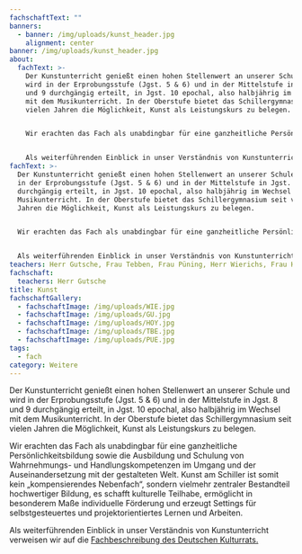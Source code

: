 ```yaml
---
fachschaftText: ""
banners:
  - banner: /img/uploads/kunst_header.jpg
    alignment: center
banner: /img/uploads/kunst_header.jpg
about:
  fachText: >-
    Der Kunstunterricht genießt einen hohen Stellenwert an unserer Schule und
    wird in der Erprobungsstufe (Jgst. 5 & 6) und in der Mittelstufe in Jgst. 8
    und 9 durchgängig erteilt, in Jgst. 10 epochal, also halbjährig im Wechsel
    mit dem Musikunterricht. In der Oberstufe bietet das Schillergymnasium seit
    vielen Jahren die Möglichkeit, Kunst als Leistungskurs zu belegen. 


    Wir erachten das Fach als unabdingbar für eine ganzheitliche Persönlichkeitsbildung sowie die Ausbildung und Schulung von Wahrnehmungs- und Handlungskompetenzen im Umgang und der Auseinandersetzung mit der gestalteten Welt. Kunst am Schiller ist somit kein „kompensierendes Nebenfach“, sondern vielmehr zentraler Bestandteil hochwertiger Bildung, es schafft kulturelle Teilhabe, ermöglicht in besonderem Maße individuelle Förderung und erzeugt Settings für selbstgesteuertes und projektorientiertes Lernen und Arbeiten. 


    Als weiterführenden Einblick in unser Verständnis von Kunstunterricht verweisen wir auf die [Fachbeschreibung des Deutschen Kulturrats](https://www.kulturrat.de/themen/kulturelle-bildung/kulturelle-bildung-schule/das-schulfach-kunst/).
fachText: >-
  Der Kunstunterricht genießt einen hohen Stellenwert an unserer Schule und wird
  in der Erprobungsstufe (Jgst. 5 & 6) und in der Mittelstufe in Jgst. 8 und 9
  durchgängig erteilt, in Jgst. 10 epochal, also halbjährig im Wechsel mit dem
  Musikunterricht. In der Oberstufe bietet das Schillergymnasium seit vielen
  Jahren die Möglichkeit, Kunst als Leistungskurs zu belegen. 


  Wir erachten das Fach als unabdingbar für eine ganzheitliche Persönlichkeitsbildung sowie die Ausbildung und Schulung von Wahrnehmungs- und Handlungskompetenzen im Umgang und der Auseinandersetzung mit der gestalteten Welt. Kunst am Schiller ist somit kein „kompensierendes Nebenfach“, sondern vielmehr zentraler Bestandteil hochwertiger Bildung, es schafft kulturelle Teilhabe, ermöglicht in besonderem Maße individuelle Förderung und erzeugt Settings für selbstgesteuertes und projektorientiertes Lernen und Arbeiten.


  Als weiterführenden Einblick in unser Verständnis von Kunstunterricht verweisen wir auf die [Fachbeschreibung des Deutschen Kulturrats](https://www.kulturrat.de/themen/kulturelle-bildung/kulturelle-bildung-schule/das-schulfach-kunst/)
teachers: Herr Gutsche, Frau Tebben, Frau Püning, Herr Wierichs, Frau Hoymann
fachschaft:
  teachers: Herr Gutsche
title: Kunst
fachschaftGallery:
  - fachschaftImage: /img/uploads/WIE.jpg
  - fachschaftImage: /img/uploads/GU.jpg
  - fachschaftImage: /img/uploads/HOY.jpg
  - fachschaftImage: /img/uploads/TBE.jpg
  - fachschaftImage: /img/uploads/PUE.jpg
tags:
  - fach
category: Weitere
---
```

Der Kunstunterricht genießt einen hohen Stellenwert an unserer Schule und wird in der Erprobungsstufe (Jgst. 5 & 6) und in der Mittelstufe in Jgst. 8 und 9 durchgängig erteilt, in Jgst. 10 epochal, also halbjährig im Wechsel mit dem Musikunterricht. In der Oberstufe bietet das Schillergymnasium seit vielen Jahren die Möglichkeit, Kunst als Leistungskurs zu belegen. 

Wir erachten das Fach als unabdingbar für eine ganzheitliche Persönlichkeitsbildung sowie die Ausbildung und Schulung von Wahrnehmungs- und Handlungskompetenzen im Umgang und der Auseinandersetzung mit der gestalteten Welt. Kunst am Schiller ist somit kein „kompensierendes Nebenfach“, sondern vielmehr zentraler Bestandteil hochwertiger Bildung, es schafft kulturelle Teilhabe, ermöglicht in besonderem Maße individuelle Förderung und erzeugt Settings für selbstgesteuertes und projektorientiertes Lernen und Arbeiten. 

Als weiterführenden Einblick in unser Verständnis von Kunstunterricht verweisen wir auf die [Fachbeschreibung des Deutschen Kulturrats.](https://www.kulturrat.de/themen/kulturelle-bildung/kulturelle-bildung-schule/das-schulfach-kunst/)